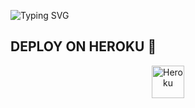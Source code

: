 ![Typing SVG](https://readme-typing-svg.herokuapp.com/?lines=Merhaba+beni+Takip+eder-misin!)
</p></p>




## DEPLOY ON HEROKU 🚀

<p align="center"><a href="https://heroku.com/deploy?template=https://github.com/Samilx01/musicc"><img align="center" alt="Heroku" width="52px" src="https://www.nicepng.com/png/full/223-2233246_heroku-logo-salesforce-heroku.png"></p>

